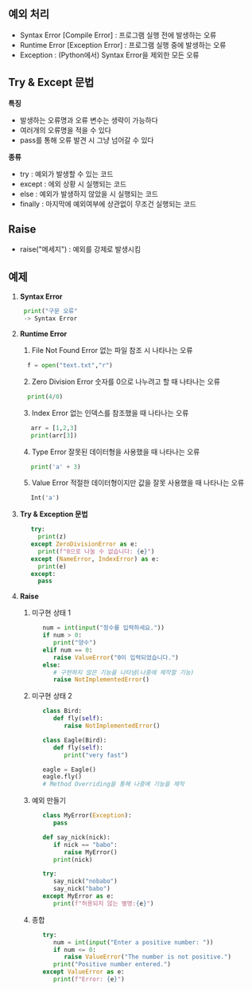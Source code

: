 ## 예외 처리

- Syntax Error [Compile Error] : 프로그램 실행 전에 발생하는 오류
- Runtime Error [Exception Error] : 프로그램 실행 중에 발생하는 오류
- Exception : (Python에서) Syntax Error을 제외한 모든 오류

## Try & Except 문법

**특징**

- 발생하는 오류명과 오류 변수는 생략이 가능하다
- 여러개의 오류명을 적을 수 있다
- pass를 통해 오류 발견 시 그냥 넘어갈 수 있다

**종류**

- try : 예외가 발생할 수 있는 코드
- except : 에외 상황 시 실행되는 코드
- else : 예외가 발생하지 않았을 시 실행되는 코드
- finally : 마지막에 예외여부에 상관없이 무조건 실행되는 코드

## Raise

- raise("메세지") : 예외를 강제로 발생시킴

## 예제

1. **Syntax Error**
   ```python
    print("구문 오류"
    -> Syntax Error
   ```
2. **Runtime Error**

   1. File Not Found Error
      없는 파일 참조 시 나타나는 오류

   ```python
     f = open("text.txt","r")
   ```

   2. Zero Division Error
      숫자를 0으로 나누려고 할 때 나타나는 오류

   ```python
     print(4/0)
   ```

   3. Index Error
      없는 인덱스를 참조했을 때 나타나는 오류

   ```python
      arr = [1,2,3]
      print(arr[3])
   ```

   4. Type Error
      잘못된 데이터형을 사용했을 때 나타나는 오류

   ```python
      print('a' + 3)
   ```

   5. Value Error
      적절한 데이터형이지만 값을 잘못 사용했을 때 나타나는 오류

   ```python
      Int('a')
   ```

3. **Try & Exception 문법**
   ```python
      try:
        print(z)
      except ZeroDivisionError as e:
        print(f"0으로 나눌 수 없습니다: {e}")
      except (NameError, IndexError) as e:
        print(e)
      except:
        pass
   ```
4. **Raise**

   1. 미구현 상태 1

      ```python
         num = int(input("정수를 입력하세요."))
         if num > 0:
            print("양수")
         elif num == 0:
            raise ValueError("0이 입력되었습니다.")
         else:
            # 구현하지 않은 기능을 나타냄(나중에 제작할 기능)
            raise NotImplementedError()
      ```

   2. 미구현 상태 2

      ```python
         class Bird:
            def fly(self):
               raise NotImplementedError()

         class Eagle(Bird):
            def fly(self):
               print("very fast")

         eagle = Eagle()
         eagle.fly()
         # Method Overriding을 통해 나중에 기능을 제작
      ```

   3. 예외 만들기

      ```python
         class MyError(Exception):
            pass

         def say_nick(nick):
            if nick == "babo":
               raise MyError()
            print(nick)

         try:
            say_nick("nobabo")
            say_nick("babo")
         except MyError as e:
            print(f"허용되지 않는 별명:{e}")


      ```

   4. 종합

      ```python
         try:
            num = int(input("Enter a positive number: "))
            if num <= 0:
               raise ValueError("The number is not positive.")
            print("Positive number entered.")
         except ValueError as e:
            print(f"Error: {e}")

      ```
